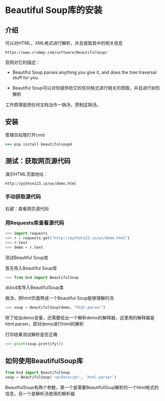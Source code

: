 # Beautiful Soup库的安装

## 介绍

可以对HTML，XML格式进行解析，并且提取其中的相关信息

`https://www.crummy.com/software/BeautifulSoup/`

官网对它的描述：

+ Beautiful Soup parses anything you give it, and does the tree traversal stuff for you. 

+ Beautiful Soup可以对你提供给它的任何格式进行相关的爬取，并且进行树形解析

工作原理是把任何文档当作一锅汤，煲制这锅汤。

## 安装

管理员权限打开cmd

```cmd
>>> pip install beautifulsoup4
```

## 测试：获取网页源代码

演示HTML页面地址：

`http://python123.io/ws/demo.html`

### 手动获取源代码

右键：查看网页源代码

### 用Requests库查看源代码

```python
>>> import requests
>>> r = requests.get("http://python123.io/ws/demo.html")
>>> r.text      
>>> demo = r.text
```

测试Beautiful Soup库

首先导入Beautiful Soup库

```python
>>> from bs4 import BeautifulSoup
```

从bs4库导入BeautifulSoup类

做汤，把html页面熬成一个Beautiful Soup能够理解的汤

```python
>>> soup = BeautifulSoup(demo, "html.parser")
```

除了给出demo变量，还需要给出一个解析demo的解释器，这里用的解释器是html.parser，即对demo进行html的解析

打印结果测试解析是否正确

```python
>>> print(soup.prettify())
```

## 如何使用BeautifulSoup库

```python
from bs4 import BeautifulSoup
soup = BeautifulSoup('<p>data</p>', 'html.parser')
```

BeautifulSoup有两个参数，第一个是需要BeautifulSoup解析的一个html格式的信息，另一个是解析汤使用的解析器